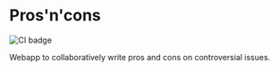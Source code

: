 Pros'n'cons
===========

![CI badge](https://circleci.com/gh/fela/prosncons.png)

Webapp to collaboratively write pros and cons on controversial issues.